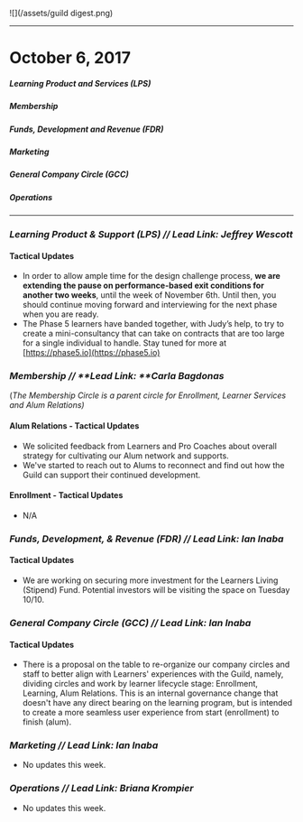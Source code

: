 ![](/assets/guild digest.png)

---

# October 6, 2017

##### Learning Product and Services \(LPS\)

##### Membership

##### Funds, Development and Revenue \(FDR\)

##### Marketing

##### General Company Circle \(GCC\)

##### Operations

---

### _Learning Product & Support \(LPS\) // **Lead Link: Jeffrey Wescott**_

#### Tactical Updates

* In order to allow ample time for the design challenge process, **we are extending the pause on performance-based exit conditions for another two weeks**, until the week of November 6th. Until then, you should continue moving forward and interviewing for the next phase when you are ready.
* The Phase 5 learners have banded together, with Judy’s help, to try to create a mini-consultancy that can take on contracts that are too large for a single individual to handle. Stay tuned for more at [https://phase5.io](https://phase5.io)

### 

### _Membership // **Lead Link: **Carla Bagdonas_

\(_The Membership Circle is a parent circle for Enrollment, Learner Services and Alum Relations\)_

#### Alum Relations - Tactical Updates

* We solicited feedback from Learners and Pro Coaches about overall strategy for cultivating our Alum network and supports.
* We've started to reach out to Alums to reconnect and find out how the Guild can support their continued development.

#### Enrollment - Tactical Updates

* N/A

### 

### _Funds, Development, & Revenue \(FDR\) // **Lead Link: Ian Inaba**_

#### Tactical Updates

* We are working on securing more investment for the Learners Living \(Stipend\) Fund. Potential investors will be visiting the space on Tuesday 10/10.

### 

### _General Company Circle \(GCC\) // **Lead Link: Ian Inaba**_

#### Tactical Updates

* There is a proposal on the table to re-organize our company circles and staff to better align with Learners'
   experiences with the Guild, namely, dividing circles and work by learner lifecycle stage: Enrollment, Learning, Alum Relations. This is an internal governance change that doesn't have any direct bearing on the learning program, but is intended to create a more seamless user experience from start \(enrollment\) to finish \(alum\).

### 

### _Marketing // L**ead Link: Ian Inaba**_

* No updates this week.

### 

### _Operations // **Lead Link: Briana Krompier**_

* No updates this week. 



